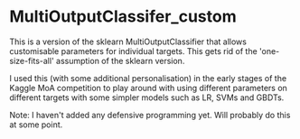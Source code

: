 # MultiOutputClassifer_custom

This is a version of the sklearn MultiOutputClassifier that allows customisable parameters for individual targets. This gets rid of the 'one-size-fits-all' assumption of the sklearn version. 

I used this (with some additional personalisation) in the early stages of the Kaggle MoA competition to play around with using different parameters on different targets with some simpler models such as LR, SVMs and GBDTs.

Note: I haven't added any defensive programming yet. Will probably do this at some point. 
